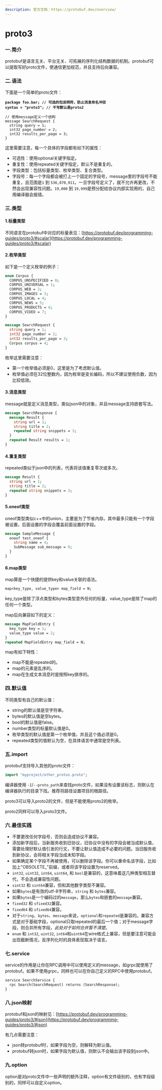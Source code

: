```yaml
---
description: 官方文档：https://protobuf.dev/overview/
---
```


# proto3

### 一.简介

protobuf是语言无关、平台无关、可拓展的序列化结构数据的机制。protobuf可以提取写好proto文件，使通信更加规范，并且支持后向兼容。

### 二.语法

下面是一个简单的proto文件：

<pre class="language-protobuf"><code class="lang-protobuf"><strong>package foo.bar; // 可选的包说明符，防止消息命名冲突
</strong><strong>syntax = "proto3"; // 不写默认是proto2
</strong>
// 使用message定义一个结构
message SearchRequest {
  string query = 1;
  int32 page_number = 2;
  int32 results_per_page = 3;
}
</code></pre>

这里需要注意，每一个具体的字段都有如下的属性：

* 可选性：使用optional关键字指定。
* 重复性：使用repeated关键字指定，默认不是重复的。
* 字段类型：包括标量类型、枚举类型、复合类型。
* 字段号：每一个字段都会被打上一个固定的字段号，message里的字段号不能重复，且范围是`1` 到 `536,870,911`，一旦字段号定义了，就不允许再更改，不然会出现兼容性问题。`19,000` 到 `19,999`是预分配给协议内部实现用的，自己用编译器会报错。

### 三.类型

#### 1.标量类型

不同语言在protobuf中对应的标量表见：[https://protobuf.dev/programming-guides/proto3/#scalar](https://protobuf.dev/programming-guides/proto3/#scalar)

#### 2.枚举类型

如下是一个定义枚举的例子：

```protobuf
enum Corpus {
  CORPUS_UNSPECIFIED = 0;
  CORPUS_UNIVERSAL = 1;
  CORPUS_WEB = 2;
  CORPUS_IMAGES = 3;
  CORPUS_LOCAL = 4;
  CORPUS_NEWS = 5;
  CORPUS_PRODUCTS = 6;
  CORPUS_VIDEO = 7;
}

message SearchRequest {
  string query = 1;
  int32 page_number = 2;
  int32 results_per_page = 3;
  Corpus corpus = 4;
}
```

枚举这里需要注意：

* 第一个枚举值必须是0，这里是为了考虑默认值。
* 枚举值必须在32位整数内，因为枚举是变长编码，所以不建议使用负数，因为比较低效。

#### 3.消息类型

message就是定义消息类型，类似json中的对象，并且message支持嵌套写法。

```protobuf
message SearchResponse {
  message Result {
    string url = 1;
    string title = 2;
    repeated string snippets = 3;
  }
  repeated Result results = 1;
}
```

#### 4.重复类型

repeated类似于json中的列表，代表将该值重复零次或多次。

```protobuf
message Result {
  string url = 1;
  string title = 2;
  repeated string snippets = 3;
}
```

#### 5.oneof类型

oneof类型类似c++中的union，主要是为了节省内存。其中最多只能有一个字段被设置，后面设置的字段会覆盖前面设置的字段。

```protobuf
message SampleMessage {
  oneof test_oneof {
    string name = 4;
    SubMessage sub_message = 9;
  }
}
```

#### 6.map类型

map算是一个快捷的提供key和value关联的语法。

```protobuf
map<key_type, value_type> map_field = N;
```

key\_type是除了浮点类型和bytes类型意外任何的标量，value\_type是除了map的任何一个类型。

map后向兼容如下的定义：

```protobuf
message MapFieldEntry {
  key_type key = 1;
  value_type value = 2;
}
repeated MapFieldEntry map_field = N;
```

map有如下特性：

* map不能是repeated的。
* map的元素是乱序的。
* map在生成文本消息时是按照key排序的。

### 四.默认值

不同类型有自己的默认值：

* string的默认值是空字符串。
* bytes的默认值是空bytes。
* bool的默认值是false。
* number类型的标量默认值是0。
* 枚举类型的默认值是第一个枚举值，并且这个值必须是0。
* repeated类型的值默认为空，在具体语言中通常是空列表。

### 五.import

protobuf支持导入其他的proto文件：

```protobuf
import "myproject/other_protos.proto";
```

编译器使用 `-I`/`--proto_path`来查找proto文件，如果没有设置该标志，则默认在编译器执行的目录下找。推荐将路径设置项目的根路径。

proto3可以导入proto2的文件，但是不能使用proto2的枚举。

proto2同样可以导入proto3文件。

### 六.最佳实践

* 不要更改任何字段号，否则会造成协议不兼容。
* 添加新字段后，当新服务收到旧协议，旧协议中没有的字段会被当成默认值，需要处理好默认值引发的行文，不要让默认值造成不必要的问题。当旧服务收到新协议，会将相关字段当成未知字段。
* 如果确定某个字段不再被使用，可以删除该字段。你可以重命名该字段，比如加上"OBSOLETE\_"前缀，或者将该字段设置为reserved。
* `int32`, `uint32`, `int64`, `uint64`, 和 `bool`是兼容的，这意味着这几种类型相互替代，不会造成兼容性问题。
* `sint32` 和 `sint64`兼容，但和其他数字类型不兼容。
* 如果`bytes`是有效的utf-8字符串，`string` 和 `bytes`兼容。
* 如果`bytes`是一个编码过的`message`，那么`bytes`和嵌套的`message`兼容。
* `fixed32` 和 `sfixed32`兼容。
* `fixed64` 和 `sfixed64`兼容。
* 对于`string`、`bytes`、`message`来说，`optional`和`repeated`是兼容的。兼容方式是对于基础字段，optional只取repeated的最后一个值；对于message字段，则合并所有字段，_此处对于如何合并暂不清楚_。
* `enum` 和 `int32`, `uint32`, `int64`和`uint64`在wire格式上兼容，但是要注意可能会出现截断情况，反序列化时的具体表现取决于语言。

### 七.service

service的作用是让你在RPC调用中可以使用定义的message，如grpc就使用了protobuf。如果不使用grpc，同样也可以在你自己定义的RPC中使用protobuf。

```protobuf
service SearchService {
  rpc Search(SearchRequest) returns (SearchResponse);
}
```

### 八.json映射

protobuf和json的映射见：[https://protobuf.dev/programming-guides/proto3/#json](https://protobuf.dev/programming-guides/proto3/#json)

有几点需要注意：

* json转protobuf时，如果字段为空，则解释为默认值。
* protobuf转json时，如果字段为默认值，则默认不会输出该字段到json中。

### 九.option

option是对proto文件中一些声明的额外注释，option有文件级别的，也有字段级别的，同样可以自定义option。

